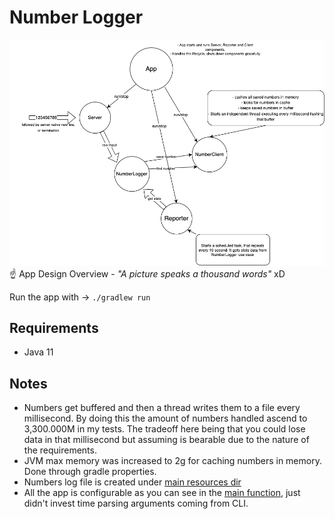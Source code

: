 # Number Logger

![design](./design.png)
☝ App Design Overview - *"A picture speaks a thousand words"* xD 

Run the app with -> ``./gradlew run``

## Requirements
* Java 11

## Notes

* Numbers get buffered and then a thread writes them to a file every millisecond. By doing this the amount of numbers handled ascend to 3,300.000M in my tests. The tradeoff here being that you could lose data in that millisecond but assuming is bearable due to the nature of the requirements.
* JVM max memory was increased to 2g for caching numbers in memory. Done through gradle properties.
* Numbers log file is created under [main resources dir](./src/main/resources)
* All the app is configurable as you can see in the [main function](./src/main/kotlin/com/numberlogger/App.kt?plain=1), just didn't invest time parsing arguments coming from CLI.
